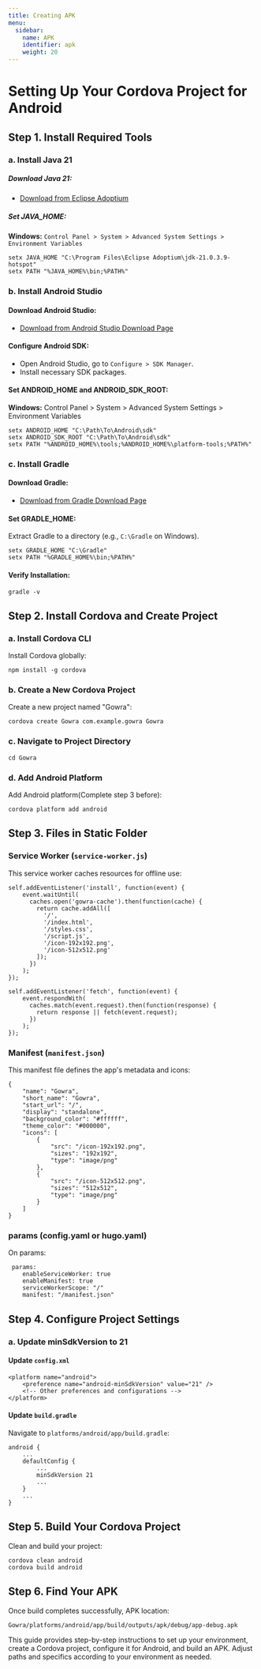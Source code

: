 ```yaml
---
title: Creating APK
menu:
  sidebar:
    name: APK
    identifier: apk
    weight: 20
---
```



Setting Up Your Cordova Project for Android
===========================================

Step 1\. Install Required Tools
--------------------------

### a. Install Java 21

##### Download Java 21:

*   [Download from Eclipse Adoptium](https://adoptium.net/releases.html?variant=openjdk21)

##### Set JAVA\_HOME:

**Windows:** `Control Panel > System > Advanced System Settings > Environment Variables`

    setx JAVA_HOME "C:\Program Files\Eclipse Adoptium\jdk-21.0.3.9-hotspot"
    setx PATH "%JAVA_HOME%\bin;%PATH%"
    

### b. Install Android Studio

#### Download Android Studio:

*   [Download from Android Studio Download Page](https://developer.android.com/studio)

#### Configure Android SDK:

*   Open Android Studio, go to `Configure > SDK Manager`.
*   Install necessary SDK packages.

#### Set ANDROID\_HOME and ANDROID\_SDK\_ROOT:

**Windows:** Control Panel > System > Advanced System Settings > Environment Variables

    setx ANDROID_HOME "C:\Path\To\Android\sdk"
    setx ANDROID_SDK_ROOT "C:\Path\To\Android\sdk"
    setx PATH "%ANDROID_HOME%\tools;%ANDROID_HOME%\platform-tools;%PATH%"
    

### c. Install Gradle

#### Download Gradle:

*   [Download from Gradle Download Page](https://gradle.org/releases/)

#### Set GRADLE\_HOME:

Extract Gradle to a directory (e.g., `C:\Gradle` on Windows).

    setx GRADLE_HOME "C:\Gradle"
    setx PATH "%GRADLE_HOME%\bin;%PATH%"
    

#### Verify Installation:

    gradle -v
    

Step 2\. Install Cordova and Create Project
--------------------------------------

### a. Install Cordova CLI

Install Cordova globally:

    npm install -g cordova
    

### b. Create a New Cordova Project

Create a new project named "Gowra":

    cordova create Gowra com.example.gowra Gowra
    

### c. Navigate to Project Directory

    cd Gowra
    

### d. Add Android Platform

Add Android platform(Complete step 3 before):

    cordova platform add android
    
Step 3\. Files in Static Folder
-------------------------------

### Service Worker (`service-worker.js`)

This service worker caches resources for offline use:

    self.addEventListener('install', function(event) {
        event.waitUntil(
          caches.open('gowra-cache').then(function(cache) {
            return cache.addAll([
              '/',
              '/index.html',
              '/styles.css',
              '/script.js',
              '/icon-192x192.png',
              '/icon-512x512.png'
            ]);
          })
        );
    });
    
    self.addEventListener('fetch', function(event) {
        event.respondWith(
          caches.match(event.request).then(function(response) {
            return response || fetch(event.request);
          })
        );
    });
    

### Manifest (`manifest.json`)

This manifest file defines the app's metadata and icons:

    {
        "name": "Gowra",
        "short_name": "Gowra",
        "start_url": "/",
        "display": "standalone",
        "background_color": "#ffffff",
        "theme_color": "#000000",
        "icons": [
            {
                "src": "/icon-192x192.png",
                "sizes": "192x192",
                "type": "image/png"
            },
            {
                "src": "/icon-512x512.png",
                "sizes": "512x512",
                "type": "image/png"
            }
        ]
    }

### params (config.yaml or hugo.yaml)
On params:
```
 params:
    enableServiceWorker: true
    enableManifest: true
    serviceWorkerScope: "/"
    manifest: "/manifest.json"
```


Step 4\. Configure Project Settings
------------------------------

### a. Update minSdkVersion to 21

#### Update `config.xml`

    <platform name="android">
        <preference name="android-minSdkVersion" value="21" />
        <!-- Other preferences and configurations -->
    </platform>
    

#### Update `build.gradle`

Navigate to `platforms/android/app/build.gradle`:

    android {
        ...
        defaultConfig {
            ...
            minSdkVersion 21
            ...
        }
        ...
    }
    

Step 5\. Build Your Cordova Project
------------------------------

Clean and build your project:

    cordova clean android
    cordova build android
    

Step 6\. Find Your APK
-----------------

Once build completes successfully, APK location:

    Gowra/platforms/android/app/build/outputs/apk/debug/app-debug.apk
    



This guide provides step-by-step instructions to set up your environment, create a Cordova project, configure it for Android, and build an APK. Adjust paths and specifics according to your environment as needed.